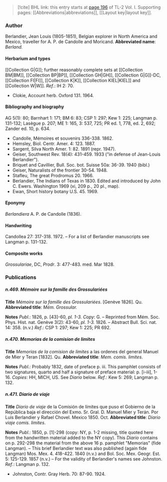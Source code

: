 > [!cite] BHL link: this entry starts at [page 196](https://www.biodiversitylibrary.org/page/33120327) of TL-2 Vol. I.
> Supporting pages: [[Abbreviations|abbreviations]], [[Layout key|layout key]].

### Author

Berlandier, Jean Louis (1805-1851), Belgian explorer in North America and Mexico, traveller for A. P. de Candolle and Moricand. 
**Abbreviated name**: *Berland.*

#### Herbarium and types

[[Collection G|G]]; further reasonably complete sets at [[Collection BM|BM]], [[Collection BP|BP]], [[Collection GH|GH]], [[Collection G|G]]-DC, [[Collection FI|FI]], [[Collection K|K]], [[Collection KIEL|KIEL]] and [[Collection W|W]].
*Ref*.: IH 2: 70.
- Clokie, Account herb. Oxford 131. 1964.

#### Bibliography and biography

AG 5(1): 80; Barnhart 1: 171; BM 6: 83; CSP 1: 297; Kew 1: 225; Langman p. 131-132; Lasègue p. 207; ME 1: 165, 3: 537, 725; PR ed. 1, 778, ed. 2, 692; Zander ed. 10, p. 634.
- Candolle, Mémoires et souvenirs 336-338. 1862.
- Hemsley, Biol. Centr. Amer. 4: 123. 1887.
- Sargent, Silva North Amer. 1: 82. 1891 (repr. 1947).
- Geiser, Southwest Rev. 18(4): 431-459. 1933 ("in defense of Jean-Louis Berlandier").
- Briquet and Cavillier, Bull. Soc. bot. Suisse 50a: 36-39. 1940 (bibl.)
- Geiser, Naturalists of the frontier 30-54. 1948.
- Stafleu, The great Prodromus 20. 1966.
- Berlandier, The Indians of Texas in 1830. Edited and introduced by John C. Ewers. Washington 1969 (xi, 209 p., 20 pl., map).
- Ewan, Short history botany U.S. 45. 1969.

#### Eponymy

*Berlandiera* A. P. de Candolle (1836).

#### Handwriting

Candollea 27: 317-318. 1972. – For a list of Berlandier manuscripts see Langman p. 131-132.

#### Composite works

*Grossulariae*, DC, *Prodr*. 3: 477-483. med. Mar 1828.

### Publications

##### n.469. Mémoire sur la famille des Grossulariées

**Title**
*Mémoire sur la famille des Grossulariées*. \[Genève 1826\]. Qu.
**Abbreviated title**: *Mém. Grossular.*

**Notes**
*Publ*.: 1826, p. \[43\]-60, *pl. 1-3. Copy*: G. – Reprinted from Mém. Soc. Phys. Hist. nat. Genève 3(2): 43-60, *pl. 1-3.* 1826. – Abstract Bull. Sci. nat. 14: 358. (n.v.)
*Ref*.: CSP 1: 297; Kew 1: 225; PR 692.

##### n.470. Memorias de la comision de limites

**Title**
*Memorias de la comision de limites* a las ordenes del general Manuel de Mier y Teran \[1832\]. Qu.
**Abbreviated title**: *Mem. comis. limites*.

**Notes**
*Publ*.: Probably 1832, date of preface p. iii. This pamphlet consists of two signatures, quarto and half a signature of preface material: p. \[i-iii\], 1-16. *Copies*: HH, MICH, US. See *Diario* below.
*Ref*.: Kew 5: 269; Langman p. 132.

##### n.471. Diario de viaje

**Title**
*Diario de viaje* de la Comisión de límites que puso el Gobierno de la República baja el dirección del Exmo. Sr. Gral. D. Manuel Mier y Terán. Por Luis Berlandier y Rafael Chovel. Mexico 1850. Oct.
**Abbreviated title**: *Diario viaje comis. limites*.

**Notes**
*Publ*.: 1850, p. \[1\]-298 (copy: NY, p. 1-2 missing, title quoted here from the handwritten material added to the NY copy). This *Diario* contains on p. 292-298 the material from the above 16 p. pamphlet "Memorias" (fide Langman). – This brief Berlandier text was also published (again fide Langman) Mos. Mex. 4. 418-422. 1840 (n.v.) and Bol. Soc. Mex. Geogr. Est. 5: 125-129. 1857 (n.v.) – For the validity of Berlandier's names see Johnston.
*Ref*.: Langman p. 132.
- Johnston, Contr. Gray Herb. 70: 87-90. 1924.

